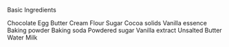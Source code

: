 Basic Ingredients

Chocolate
Egg
Butter
Cream
Flour
Sugar
Cocoa solids
Vanilla essence
Baking powder
Baking soda
Powdered sugar
Vanilla extract
Unsalted Butter
Water
Milk
